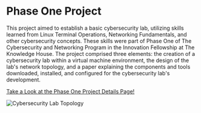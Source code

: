 # Phase One Project

This project aimed to establish a basic cybersecurity lab, utilizing skills learned from Linux Terminal Operations, Networking Fundamentals, and other cybersecurity concepts. These skills were part of Phase One of The Cybersecurity and Networking Program in the Innovation Fellowship at The Knowledge House. The project comprised three elements: the creation of a cybersecurity lab within a virtual machine environment, the design of the lab's network topology, and a paper explaining the components and tools downloaded, installed, and configured for the cybersecurity lab's development.

[Take a Look at the Phase One Project Details Page!](https://github.com/jjperipheral/TKHPhaseOneProject/blob/main/phaseoneprojectdetails.md)

![Cybersecurity Lab Topology](https://github.com/jjperipheral/TKHPhaseOneProject/blob/main/phaseonetopography.jpg)
